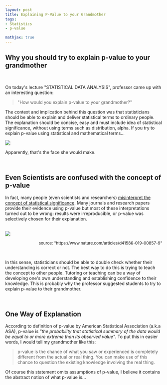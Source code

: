 ```yaml
---
layout: post
title: Explaining P-Value to your Grandmother
tags:
- Statistics
- p-value

mathjax: true
---
```




## Why you should try to explain p-value to your grandmother

<br>

On today's lecture "STATISTICAL DATA ANALYSIS", professor came up with an interesting question:

> "How would you explain p-value to your grandmother?" 

The context and implication behind this question was that statisticians should be able to explain and deliver statistical terms to ordinary people. The explanation should be concise, easy and must include idea of statistical significance, without using terms such as distribution, alpha. If you try to explain p-value using statistical and mathematical terms… 

<img src="https://encrypted-tbn0.gstatic.com/images?q=tbn:ANd9GcS3sre8HWr_3GKKal2biZRp-_DPvicKJFSSqkNITmTYCU6n17IT-g">



Apparently, that's the face she would make.



<br>

## Even Scientists are confused with the concept of p-value

In fact, many people (even scientists and researchers) [misinterpret the concept of statistical significance](https://agdal1125.github.io/2018/12/04/P-value.html). Many journals and research papers provide their evidence using p-value but most of these interpretations turned out to be wrong: results were irreproducible, or p-value was selectively chosen for their explanation.

<br>

<img src="https://media.nature.com/w800/magazine-assets/d41586-019-00857-9/d41586-019-00857-9_16551624.jpg"> 
<p align="right"><font size=2.5px> source: "https://www.nature.com/articles/d41586-019-00857-9" </font></p>

<br>

In this sense, statisticians should be able to double check whether their understanding is correct or not. The best way to do this is trying to teach the concept to other people. Tutoring or teaching can be a way of developing one's own understanding and establishing confidence to their knowledge. This is probably why the professor suggested students to try to explain p-value to their grandmother. 

<br>

## One Way of Explanation

According to definition of p-value by American Statistical Association (a.k.a ASA), p-value is _"the probability that statistical summary of the data would be equal to or more extreme than its observed value"_. To put this in easier words, I would tell my grandmother like this:

> p-value is the chance of what you saw or experienced is completely different from the actual or real thing. You can make use of this chance to question the existing knowledge involving the real thing.

Of course this statement omits assumptions of p-value, I believe it contains the abstract notion of what p-value is...